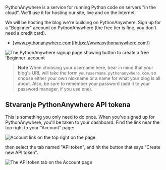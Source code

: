 PythonAnywhere is a service for running Python code on servers "in the cloud". We'll use it for hosting our site, live and on the Internet.

We will be hosting the blog we're building on PythonAnywhere. Sign up for a "Beginner" account on PythonAnywhere (the free tier is fine, you don't need a credit card).

* [www.pythonanywhere.com](https://www.pythonanywhere.com/)

![The PythonAnywhere signup page showing button to create a free 'Beginner' account](../deploy/images/pythonanywhere_beginner_account_button.png)

> **Note** When choosing your username here, bear in mind that your blog's URL will take the form `yourusername.pythonanywhere.com`, so choose either your own nickname or a name for what your blog is all about. Also, be sure to remember your password (add it to your password manager, if you use one).

## Stvaranje PythonAnywhere API tokena

This is something you only need to do once. When you've signed up for PythonAnywhere, you'll be taken to your dashboard. Find the link near the top right to your "Account" page:

![Account link on the top right on the page](../deploy/images/pythonanywhere_account.png)

then select the tab named "API token", and hit the button that says "Create new API token".

![The API token tab on the Account page](../deploy/images/pythonanywhere_create_api_token.png)